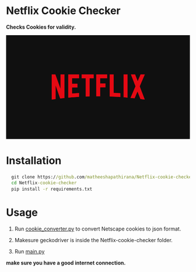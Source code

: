 
# Netflix Cookie Checker

**Checks Cookies for validity.**

![Logo](images/netflix_logo.jpg)


# Installation

```cmd
  git clone https://github.com/matheeshapathirana/Netflix-cookie-checker.git
  cd Netflix-cookie-checker
  pip install -r requirements.txt
```
# Usage

1.  Run [cookie_converter.py](https://github.com/matheesha-pathirana/WebSite_Blocker/blob/master/1st%20time%20setup.cmd) to convert Netscape cookies to json format.
2. Makesure geckodriver is inside the Netflix-cookie-checker folder.

3. Run [main.py](https://main.py)

**make sure you have a good internet connection.**